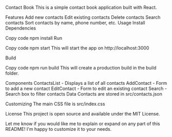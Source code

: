 Contact Book
This is a simple contact book application built with React.

Features
Add new contacts
Edit existing contacts
Delete contacts
Search contacts
Sort contacts by name, phone number, etc.
Usage
Install Dependencies

Copy code
npm install
Run

Copy code
npm start
This will start the app on http://localhost:3000

Build

Copy code
npm run build
This will create a production build in the build folder.

Components
ContactsList - Displays a list of all contacts
AddContact - Form to add a new contact
EditContact - Form to edit an existing contact
Search - Search box to filter contacts
Data
Contacts are stored in src/contacts.json

Customizing
The main CSS file is src/index.css

License
This project is open source and available under the MIT License.

Let me know if you would like me to explain or expand on any part of this README! I'm happy to customize it to your needs.
